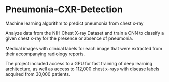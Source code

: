 # Pneumonia-CXR-Detection
Machine learning algorithm to predict pneumonia from chest x-ray

Analyze data from the NIH Chest X-ray Dataset and train a CNN to classify a given chest x-ray for the presence or absence of pneumonia. 

Medical images with clinical labels for each image that were extracted from their accompanying radiology reports.

The project included access to a GPU for fast training of deep learning architecture, 
as well as access to 112,000 chest x-rays with disease labels acquired from 30,000 patients.
